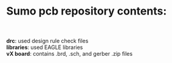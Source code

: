 # Sumo pcb repository contents: <br/> <br/>
**drc**: used design rule check files <br/>
**libraries**: used EAGLE libraries <br/>
**vX board**: contains .brd, .sch, and gerber .zip files <br/>
